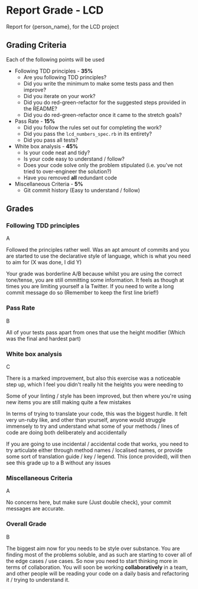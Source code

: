 # Report Grade - LCD

Report for {person_name}, for the LCD project

## Grading Criteria

Each of the following points will be used
* Following TDD principles - **35%**
  * Are you following TDD principles?
  * Did you write the minimum to make some tests pass and then improve?
  * Did you iterate on your work?
  * Did you do red-green-refactor for the suggested steps provided in the README?
  * Did you do red-green-refactor once it came to the stretch goals?
* Pass Rate - **15%**
  * Did you follow the rules set out for completing the work?
  * Did you pass the `lcd_numbers_spec.rb` in its entirety?
  * Did you pass all tests?
* White box analysis - **45%**
  * Is your code neat and tidy?
  * Is your code easy to understand / follow?
  * Does your code solve only the problem stipulated (i.e. you've not tried to over-engineer the solution?)
  * Have you removed **all** redundant code
* Miscellaneous Criteria - **5%**
  * Git commit history (Easy to understand / follow)

## Grades

### Following TDD principles

A

Followed the principles rather well. Was an apt amount of commits and you are started to use the declarative
style of language, which is what you need to aim for (X was done, I did Y)

Your grade was borderline A/B because whilst you are using the correct tone/tense, you are still ommitting some
information. It feels as though at times you are limiting yourself a la Twitter. If you need to write a long
commit message do so (Remember to keep the first line brief!)

### Pass Rate

B

All of your tests pass apart from ones that use the height modifier (Which was the final and hardest part)

### White box analysis

C

There is a marked improvement, but also this exercise was a noticeable step up, which I feel you didn't really
hit the heights you were needing to

Some of your linting / style has been improved, but then where you're using new items you are still making quite
a few mistakes

In terms of trying to translate your code, this was the biggest hurdle. It felt very un-ruby like, and other
than yourself, anyone would struggle immensely to try and understand what some of your methods / lines of code
are doing both deliberately and accidentally

If you are going to use incidental / accidental code that works, you need to try articulate either through
method names / localised names, or provide some sort of translation guide / key / legend. This (once provided),
will then see this grade up to a B without any issues

### Miscellaneous Criteria

A

No concerns here, but make sure (Just double check), your commit messages are accurate.

### Overall Grade

B

The biggest aim now for you needs to be style over substance. You are finding most of the problems soluble,
and as such are starting to cover all of the edge cases / use cases. So now you need to start thinking more
in terms of collaboration. You will soon be working **collaboratively** in a team, and other people will be
reading your code on a daily basis and refactoring it / trying to understand it.
